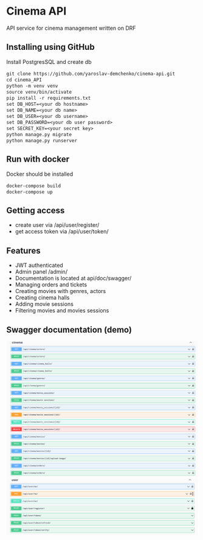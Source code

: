 # Cinema API
API service for cinema management written on DRF

## Installing using GitHub
Install PostgresSQL and create db

```shell
git clone https://github.com/yaroslav-demchenko/cinema-api.git
cd cinema_API
python -m venv venv
source venv/bin/activate
pip install -r requirements.txt
set DB_HOST=<your db hostname>
set DB_NAME=<your db name>
set DB_USER=<your db username>
set DB_PASSWORD=<your db user password>
set SECRET_KEY=<your secret key>
python manage.py migrate
python manage.py runserver
```

## Run with docker
Docker should be installed

```shell
docker-compose build
docker-compose up
```

## Getting access

- create user via /api/user/register/
- get access token via /api/user/token/

## Features
- JWT authenticated
- Admin panel /admin/
- Documentation is located at api/doc/swagger/
- Managing orders and tickets
- Creating movies with genres, actors
- Creating cinema halls
- Adding movie sessions
- Filtering movies and movies sessions

## Swagger documentation (demo)
![cinema endpoints](demo_cinema_endpoints.png)
![user endpoints](demo_user_endpoints.png)
